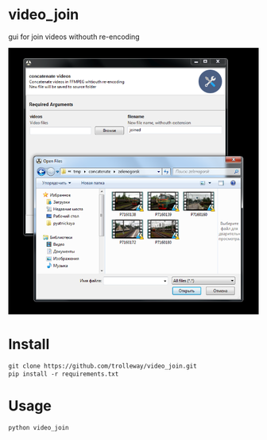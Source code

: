 # video_join
gui for join videos withouth re-encoding

![GUI](https://github.com/trolleway/video_join/raw/master/demo.png)

# Install
```
git clone https://github.com/trolleway/video_join.git
pip install -r requirements.txt
```

# Usage
```
python video_join
```
